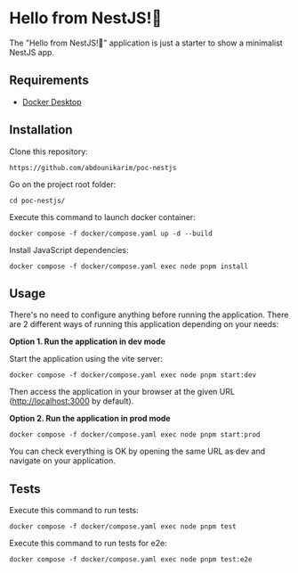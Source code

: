 Hello from NestJS!👋
========================

The "Hello from NestJS!👋" application is just a starter to show a minimalist NestJS app.

Requirements
------------

* [Docker Desktop][1]

Installation
------------

Clone this repository:

```console
https://github.com/abdounikarim/poc-nestjs
```

Go on the project root folder:

```console
cd poc-nestjs/
```

Execute this command to launch docker container:

```console
docker compose -f docker/compose.yaml up -d --build
```

Install JavaScript dependencies:

```console
docker compose -f docker/compose.yaml exec node pnpm install
```

Usage
-----

There's no need to configure anything before running the application. There are
2 different ways of running this application depending on your needs:

**Option 1. Run the application in dev mode**

Start the application using the vite server:

```console
docker compose -f docker/compose.yaml exec node pnpm start:dev
```

Then access the application in your browser at the given URL (<http://localhost:3000> by default).

**Option 2. Run the application in prod mode**

```console
docker compose -f docker/compose.yaml exec node pnpm start:prod
```
You can check everything is OK by opening the same URL as dev and navigate on your application.

Tests
-----

Execute this command to run tests:

```console
docker compose -f docker/compose.yaml exec node pnpm test
```

Execute this command to run tests for e2e:

```console
docker compose -f docker/compose.yaml exec node pnpm test:e2e
```

[1]: https://www.docker.com/products/docker-desktop/

